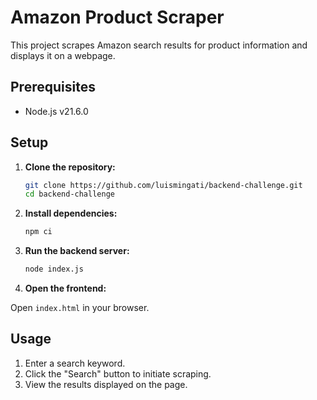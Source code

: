 # Amazon Product Scraper

This project scrapes Amazon search results for product information and displays it on a webpage.

## Prerequisites

- Node.js v21.6.0

## Setup

1. **Clone the repository:**

   ```sh
   git clone https://github.com/luismingati/backend-challenge.git
   cd backend-challenge

2. **Install dependencies:**

   ```sh
   npm ci

3. **Run the backend server:**

   ```sh
   node index.js

4. **Open the frontend:**

Open ```index.html``` in your browser.

## Usage
1. Enter a search keyword.
2. Click the "Search" button to initiate scraping.
3. View the results displayed on the page.
